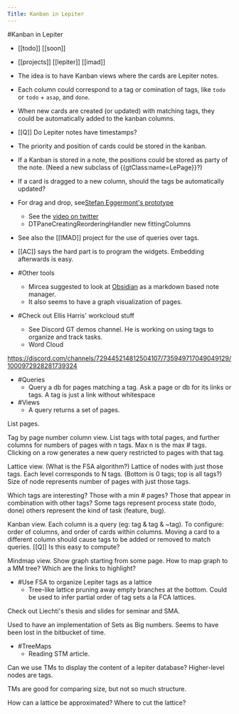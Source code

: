 ---Title: Kanban in Lepiter---#Kanban in Lepiter- [[todo]] [[soon]]- [[projects]] [[lepiter]] [[imad]]- The idea is to have Kanban views where the cards are Lepiter notes.- Each column could correspond to a tag or comination of tags, like `todo` or `todo` + `asap`, and `done`.- When new cards are created (or updated) with matching tags, they could be automatically added to the kanban columns.- [[Q]] Do Lepiter notes have timestamps?- The priority and position of cards could be stored in the kanban.- If a Kanban is stored in a note, the positions could be stored as party of the note. (Need a new subclass of {{gtClass:name=LePage}}?)- If a card is dragged to a new column, should the tags be automatically updated?- For drag and drop, see[Stefan Eggermont's prototype](https://github.com/StephanEggermont/GToolkitExperiments)    - See the [video on twitter](https://twitter.com/StOnSoftware/status/1375509060578013185?s=20&t=weCluonRgEIWVKIAPsPWgw)    - DTPaneCreatingReorderingHandler new fittingColumns- See also the [[IMAD]] project for the use of queries over tags.- [[AC]] says the hard part is to program the widgets. Embedding afterwards is easy.- #Other tools    - Mircea suggested to look at [Obsidian](https://obsidian.md) as a markdown based note manager.    - It also seems to have a graph visualization of pages.- #Check out Ellis Harris' workcloud stuff    - See Discord GT demos channel.
He is working on using tags to organize and track tasks.    - Word Cloud

https://discord.com/channels/729445214812504107/735949717049049129/1000972928281739324- #Queries    - Query a db for pages matching a tag.
Ask a page or db for its links or tags.
A tag is just a link without whitespace- #Views    - A query returns a set of pages.

List pages.

Tag by page number column view.
List tags with total pages, and further columns for numbers of pages with n tags.
Max n is the max # tags.
Clicking on a row generates a new query restricted to pages with that tag.

Lattice view. 
(What is the FSA algorithm?)
Lattice of nodes with just those tags.
Each level corresponds to N tags. (Bottom is 0 tags; top is all tags?)
Size of node represents number of pages with just those tags.

Which tags are interesting? Those with a min # pages? Those that appear in combination with other tags?
Some tags represent process state (todo, done) others represent the kind of task (feature, bug).

Kanban view. 
Each column is a query (eg: tag & tag & ~tag).
To configure: order of columns, and order of cards within columns.
Moving a card to a different column should cause tags to be added or removed to match queries.
[[Q]] Is this easy to compute?

Mindmap view.
Show graph starting from some page.
How to map graph to a MM tree? Which are the links to highlight?- #Use FSA to organize Lepiter tags as a lattice    - Tree-like lattice pruning away empty branches at the bottom. 
Could be used to infer partial order of tag sets a la FCA lattices. 

Check out Liechti's thesis and slides for seminar and SMA. 

Used to have an implementation of Sets as Big numbers.
Seems to have been lost in the bitbucket of time.- #TreeMaps    - Reading STM article.

Can we use TMs to display the content of a lepiter database?
Higher-level nodes are tags.

TMs are good for comparing size, but not so much structure.

How can a lattice be approximated? Where to cut the lattice?